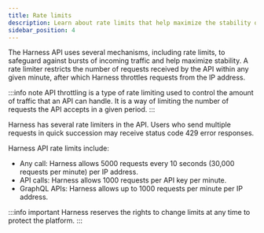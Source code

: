 ```yaml
---
title: Rate limits
description: Learn about rate limits that help maximize the stability of the Harness API.
sidebar_position: 4
---
```


The Harness API uses several mechanisms, including rate limits, to safeguard against bursts of incoming traffic and help maximize stability. A rate limiter restricts the number of requests received by the API within any given minute, after which Harness throttles requests from the IP address.

:::info note
API throttling is a type of rate limiting used to control the amount of traffic that an API can handle. It is a way of limiting the number of requests the API accepts in a given period.
:::

Harness has several rate limiters in the API. Users who send multiple requests in quick succession may receive status code 429 error responses.

Harness API rate limits include:

- Any call: Harness allows 5000 requests every 10 seconds (30,000 requests per minute) per IP address.
- API calls: Harness allows 1000 requests per API key per minute.
- GraphQL APIs: Harness allows up to 1000 requests per minute per IP address.

:::info important
Harness reserves the rights to change limits at any time to protect the platform.
:::
